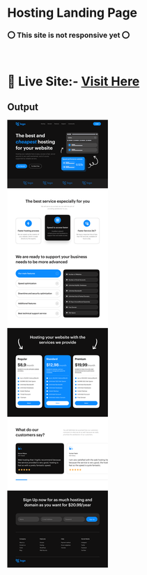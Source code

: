 # Hosting Landing Page

 ### ⭕ This site is not responsive yet ⭕
<br>

 # 📌 Live Site:- [Visit Here](https://kanurisathvika.github.io/FSJS2.0/HTML_CSS_Projects/03_HTML_CSS_Projects_12th_Dec/02_Project-Hosting_Site_Landing_page/index.html)

 ## Output

 ![Output](./Hosting_Landing_Page.png)